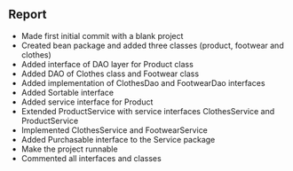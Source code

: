 ## Report

* Made first initial commit with a blank project
* Created bean package and added three classes (product, footwear and clothes)
* Added interface of DAO layer for Product class
* Added DAO of Clothes class and Footwear class
* Added implementation of ClothesDao and FootwearDao interfaces
* Added Sortable interface
* Added service interface for Product
* Extended ProductService with service interfaces ClothesService and ProductService
* Implemented ClothesService and FootwearService
* Added Purchasable interface to the Service package
* Make the project runnable
* Commented all interfaces and classes